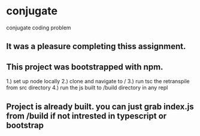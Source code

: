 # conjugate
conjugate coding problem

## It was a pleasure completing thiss assignment. 

## This project was bootstrapped with npm.

1.) set up node locally
2.) clone and navigate to /
3.) run tsc the retranspile from src directory
4.) run the js built to /build directory in any repl

## Project is already built. you can just grab index.js from /build if not intrested in typescript or bootstrap
